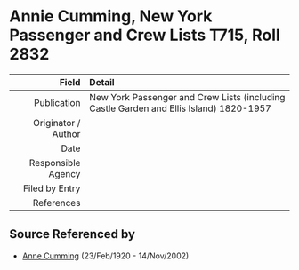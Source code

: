 ﻿---
layout: page
permalink: /sources/s10579044
---

# Annie Cumming, New York Passenger and Crew Lists T715, Roll 2832

Field | Detail
---:|:---
Publication | New York Passenger and Crew Lists (including Castle Garden and Ellis Island) 1820-1957
Originator / Author | 
Date | 
Responsible Agency | 
Filed by Entry | 
References | 

## Source Referenced by

* [Anne Cumming](../people/@i14926290@-anne-cumming-b1920-2-23-d2002-11-14.md) (23/Feb/1920 - 14/Nov/2002)
